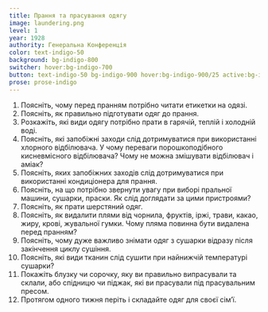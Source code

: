 ```yaml
---
title: Прання та прасування одягу
image: laundering.png
level: 1
year: 1928
authority: Генеральна Конференція
color: text-indigo-50
background: bg-indigo-800
switcher: hover:bg-indigo-700
button: text-indigo-50 bg-indigo-900 hover:bg-indigo-900/25 active:bg-indigo-700
prose: prose-indigo
---
```


1. Поясніть, чому перед пранням потрібно читати етикетки на одязі.
2. Поясніть, як правильно підготувати одяг до прання.
3. Розкажіть, які види одягу потрібно прати в гарячій, теплій і холодній воді.
4. Поясніть, які запобіжні заходи слід дотримуватися при використанні хлорного відбілювача. У чому переваги порошкоподібного кисневмісного відбілювача? Чому не можна змішувати відбілювач і аміак?
5. Поясніть, яких запобіжних заходів слід дотримуватися при використанні кондиціонера для прання.
6. Поясніть, на що потрібно звернути увагу при виборі пральної машини, сушарки, праски. Як слід доглядати за цими пристроями?
7. Поясніть, як прати шерстяний одяг.
8. Поясніть, як видалити плями від чорнила, фруктів, іржі, трави, какао, жиру, крові, жувальної гумки. Чому пляма повинна бути видалена перед пранням?
9. Поясніть, чому дуже важливо знімати одяг з сушарки відразу після закінчення циклу сушіння.
10. Поясніть, які види тканин слід сушити при найнижчій температурі сушарки?
11. Покажіть блузку чи сорочку, яку ви правильно випрасували та склали, або спідницю чи піджак, які ви прасували під прасувальним пресом.
12. Протягом одного тижня періть і складайте одяг для своєї сімʼї.
